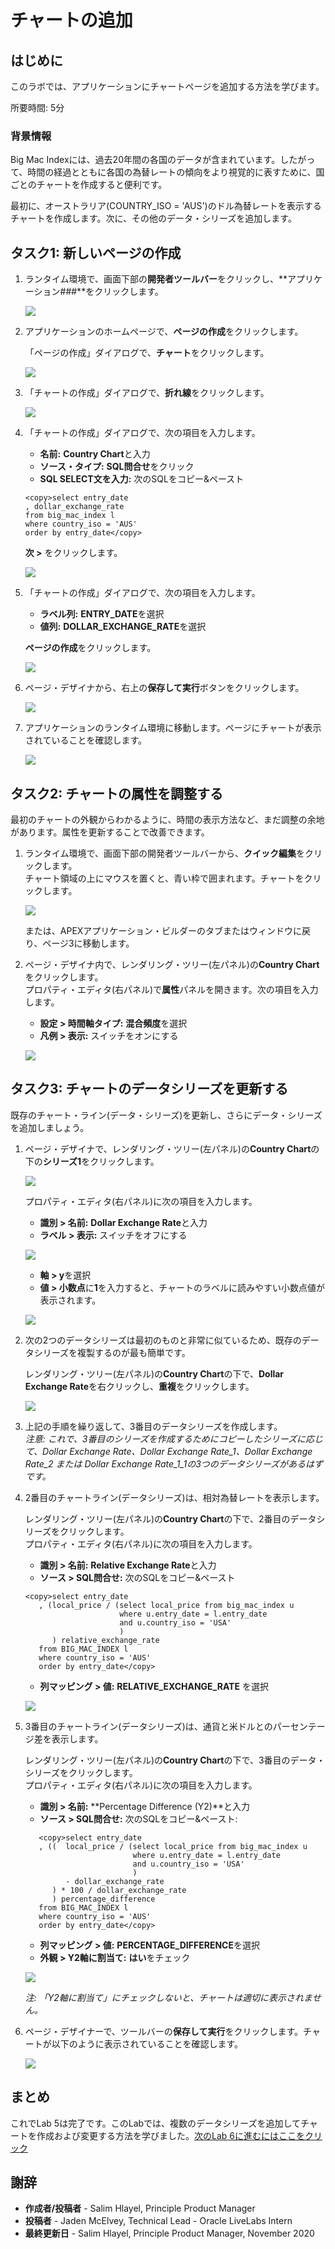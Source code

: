 # チャートの追加

## はじめに
このラボでは、アプリケーションにチャートページを追加する方法を学びます。

所要時間: 5分

### 背景情報
Big Mac Indexには、過去20年間の各国のデータが含まれています。したがって、時間の経過とともに各国の為替レートの傾向をより視覚的に表すために、国ごとのチャートを作成すると便利です。

最初に、オーストラリア(COUNTRY_ISO = 'AUS')のドル為替レートを表示するチャートを作成します。次に、その他のデータ・シリーズを追加します。

## タスク1: 新しいページの作成 

1. ランタイム環境で、画面下部の**開発者ツールバー**をクリックし、**アプリケーション###**をクリックします。

   ![](images/developer-toolbar.png " ")

2. アプリケーションのホームページで、**ページの作成**をクリックします。

   「ページの作成」ダイアログで、**チャート**をクリックします。

   ![](images/set-page-type.png " ")

3. 「チャートの作成」ダイアログで、**折れ線**をクリックします。

   ![](images/set-chart-type.png " ")
   
4. 「チャートの作成」ダイアログで、次の項目を入力します。
   - **名前:** **Country Chart**と入力
   - **ソース・タイプ:** **SQL問合せ**をクリック
   - **SQL SELECT文を入力:** 次のSQLをコピー&ペースト

   ```
   <copy>select entry_date
   , dollar_exchange_rate
   from big_mac_index l
   where country_iso = 'AUS'
   order by entry_date</copy>
   ```

   **次 >** をクリックします。

   ![](images/set-source.png " ")
   
5. 「チャートの作成」ダイアログで、次の項目を入力します。
   
      - **ラベル列:** **ENTRY\_DATE**を選択
      - **値列:** **DOLLAR\_EXCHANGE\_RATE**を選択
   
      **ページの作成**をクリックします。

      ![](images/set-columns.png " ")
   
6. ページ・デザイナから、右上の**保存して実行**ボタンをクリックします。
   
   ![](images/run-now.png " ")

7. アプリケーションのランタイム環境に移動します。ページにチャートが表示されていることを確認します。

   ![](images/runtime.png " ")
   
## タスク2: チャートの属性を調整する
最初のチャートの外観からわかるように、時間の表示方法など、まだ調整の余地があります。属性を更新することで改善できます。
   
1. ランタイム環境で、画面下部の開発者ツールバーから、**クイック編集**をクリックします。  
   チャート領域の上にマウスを置くと、青い枠で囲まれます。チャートをクリックします。

   ![](images/quick-edit.png " ")
   
   または、APEXアプリケーション・ビルダーのタブまたはウィンドウに戻り、ページ3に移動します。
   
2. ページ・デザイナ内で、レンダリング・ツリー(左パネル)の**Country Chart**をクリックします。  
   プロパティ・エディタ(右パネル)で**属性**パネルを開きます。次の項目を入力します。
   
   - **設定 > 時間軸タイプ:** **混合頻度**を選択
   - **凡例 > 表示:** スイッチをオンにする

   ![](images/set-attributes.png " ")

## タスク3: チャートのデータシリーズを更新する

既存のチャート・ライン(データ・シリーズ)を更新し、さらにデータ・シリーズを追加しましょう。

1. ページ・デザイナで、レンダリング・ツリー(左パネル)の**Country Chart**の下の**シリーズ1**をクリックします。

   ![](images/series1.png " ")

   プロパティ・エディタ(右パネル)に次の項目を入力します。

      - **識別 > 名前:** **Dollar Exchange Rate**と入力
      - **ラベル > 表示:** スイッチをオフにする

      ![](images/set-series1.png " ")

      - **軸 > y**を選択
      - **値 > 小数点**に**1**を入力すると、チャートのラベルに読みやすい小数点値が表示されます。

      ![](images/set-y-axis.png " ")

2. 次の2つのデータシリーズは最初のものと非常に似ているため、既存のデータシリーズを複製するのが最も簡単です。

   レンダリング・ツリー(左パネル)の**Country Chart**の下で、**Dollar Exchange Rate**を右クリックし、**重複**をクリックします。

   ![](images/duplicate-series.png " ")   

3. 上記の手順を繰り返して、3番目のデータシリーズを作成します。  
   *注意: これで、3番目のシリーズを作成するためにコピーしたシリーズに応じて、Dollar Exchange Rate、Dollar Exchange Rate\_1、Dollar Exchange Rate\_2 または Dollar Exchange Rate\_1\_1の3つのデータシリーズがあるはずです。*
   
4. 2番目のチャートライン(データシリーズ)は、相対為替レートを表示します。

   レンダリング・ツリー(左パネル)の**Country Chart**の下で、2番目のデータシリーズをクリックします。  
   プロパティ・エディタ(右パネル)に次の項目を入力します。
   
      - **識別 > 名前:** **Relative Exchange Rate**と入力
      - **ソース > SQL問合せ:** 次のSQLをコピー&ペースト

      ```
      <copy>select entry_date
         , (local_price / (select local_price from big_mac_index u
                           where u.entry_date = l.entry_date
                           and u.country_iso = 'USA'
                           )
            ) relative_exchange_rate
         from BIG_MAC_INDEX l
         where country_iso = 'AUS'
         order by entry_date</copy>
      ```

      - **列マッピング > 値:** **RELATIVE\_EXCHANGE\_RATE** を選択

      ![](images/set-series2.png " ")

5. 3番目のチャートライン(データシリーズ)は、通貨と米ドルとのパーセンテージ差を表示します。

   レンダリング・ツリー(左パネル)の**Country Chart**の下で、3番目のデータ・シリーズをクリックします。  
   プロパティ・エディタ(右パネル)に次の項目を入力します。

      - **識別 > 名前:** **Percentage Difference (Y2)**と入力
      - **ソース > SQL問合せ:** 次のSQLをコピー&ペースト:

      ```
         <copy>select entry_date
         , ((  local_price / (select local_price from big_mac_index u
                              where u.entry_date = l.entry_date
                              and u.country_iso = 'USA'
                              )
               - dollar_exchange_rate
            ) * 100 / dollar_exchange_rate
            ) percentage_difference
         from BIG_MAC_INDEX l
         where country_iso = 'AUS'
         order by entry_date</copy>
      ```

      - **列マッピング > 値:** **PERCENTAGE\_DIFFERENCE**を選択
      - **外観 > Y2軸に割当て:** **はい**をチェック

      ![](images/set-series3.png " ")

      *注: 「Y2軸に割当て」にチェックしないと、チャートは適切に表示されません。*

6. ページ・デザイナーで、ツールバーの**保存して実行**をクリックします。チャートが以下のように表示されていることを確認します。

   ![](images/final-runtime.png " ")
   
## **まとめ**

これでLab 5は完了です。このLabでは、複数のデータシリーズを追加してチャートを作成および変更する方法を学びました。[次のLab 6に進むにはここをクリック](?lab=lab-6-adding-chart-criteria)

## 謝辞

 - **作成者/投稿者** -  Salim Hlayel, Principle Product Manager
 - **投稿者** - Jaden McElvey, Technical Lead - Oracle LiveLabs Intern
 - **最終更新日** - Salim Hlayel, Principle Product Manager, November 2020

